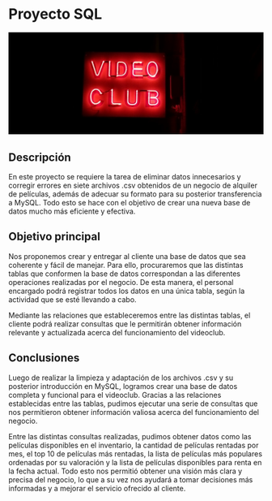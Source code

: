 # Proyecto SQL

![Proyecto videoclub](img/videoclub.jpg)

## Descripción

En este proyecto se requiere la tarea de eliminar datos innecesarios y corregir errores en siete archivos .csv obtenidos de un negocio de alquiler de películas, además de adecuar su formato para su posterior transferencia a MySQL. Todo esto se hace con el objetivo de crear una nueva base de datos mucho más eficiente y efectiva.

## Objetivo principal

Nos proponemos crear y entregar al cliente una base de datos que sea coherente y fácil de manejar. Para ello, procuraremos que las distintas tablas que conformen la base de datos correspondan a las diferentes operaciones realizadas por el negocio. De esta manera, el personal encargado podrá registrar todos los datos en una única tabla, según la actividad que se esté llevando a cabo.

Mediante las relaciones que estableceremos entre las distintas tablas, el cliente podrá realizar consultas que le permitirán obtener información relevante y actualizada acerca del funcionamiento del videoclub.


## Conclusiones

Luego de realizar la limpieza y adaptación de los archivos .csv y su posterior introducción en MySQL, logramos crear una base de datos completa y funcional para el videoclub. Gracias a las relaciones establecidas entre las tablas, pudimos ejecutar una serie de consultas que nos permitieron obtener información valiosa acerca del funcionamiento del negocio.

Entre las distintas consultas realizadas, pudimos obtener datos como las películas disponibles en el inventario, la cantidad de películas rentadas por mes, el top 10 de películas más rentadas, la lista de películas más populares ordenadas por su valoración y la lista de películas disponibles para renta en la fecha actual. Todo esto nos permitió obtener una visión más clara y precisa del negocio, lo que a su vez nos ayudará a tomar decisiones más informadas y a mejorar el servicio ofrecido al cliente.